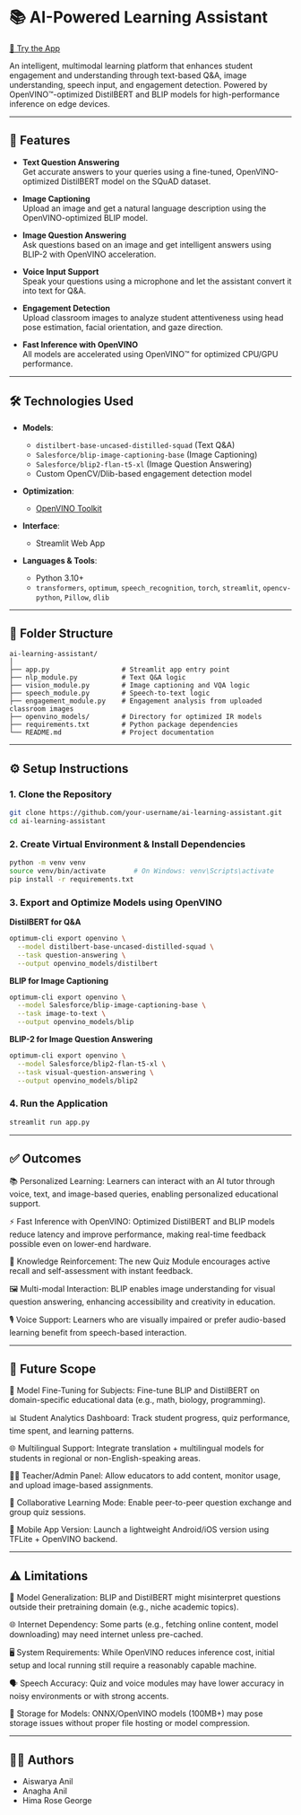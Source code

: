 # 📚 AI-Powered Learning Assistant  
[🔗 Try the App](https://elearn-aipower.streamlit.app/)

An intelligent, multimodal learning platform that enhances student engagement and understanding through text-based Q&A, image understanding, speech input, and engagement detection. Powered by OpenVINO™-optimized DistilBERT and BLIP models for high-performance inference on edge devices.

---

## 🚀 Features

- **Text Question Answering**  
  Get accurate answers to your queries using a fine-tuned, OpenVINO-optimized DistilBERT model on the SQuAD dataset.

- **Image Captioning**  
  Upload an image and get a natural language description using the OpenVINO-optimized BLIP model.

- **Image Question Answering**  
  Ask questions based on an image and get intelligent answers using BLIP-2 with OpenVINO acceleration.

- **Voice Input Support**  
  Speak your questions using a microphone and let the assistant convert it into text for Q&A.

- **Engagement Detection**  
  Upload classroom images to analyze student attentiveness using head pose estimation, facial orientation, and gaze direction.

- **Fast Inference with OpenVINO**  
  All models are accelerated using OpenVINO™ for optimized CPU/GPU performance.

---

## 🛠️ Technologies Used

- **Models**:  
  - `distilbert-base-uncased-distilled-squad` (Text Q&A)  
  - `Salesforce/blip-image-captioning-base` (Image Captioning)  
  - `Salesforce/blip2-flan-t5-xl` (Image Question Answering)  
  - Custom OpenCV/Dlib-based engagement detection model

- **Optimization**:  
  - [OpenVINO Toolkit](https://docs.openvino.ai/)

- **Interface**:  
  - Streamlit Web App

- **Languages & Tools**:  
  - Python 3.10+  
  - `transformers`, `optimum`, `speech_recognition`, `torch`, `streamlit`, `opencv-python`, `Pillow`, `dlib`

---

## 🧩 Folder Structure

```
ai-learning-assistant/
│
├── app.py                  # Streamlit app entry point
├── nlp_module.py           # Text Q&A logic
├── vision_module.py        # Image captioning and VQA logic
├── speech_module.py        # Speech-to-text logic 
├── engagement_module.py    # Engagement analysis from uploaded classroom images
├── openvino_models/        # Directory for optimized IR models 
├── requirements.txt        # Python package dependencies 
└── README.md               # Project documentation
```

---

## ⚙️ Setup Instructions

### 1. Clone the Repository
```bash
git clone https://github.com/your-username/ai-learning-assistant.git
cd ai-learning-assistant
```

### 2. Create Virtual Environment & Install Dependencies
```bash
python -m venv venv
source venv/bin/activate       # On Windows: venv\Scripts\activate
pip install -r requirements.txt
```

### 3. Export and Optimize Models using OpenVINO

**DistilBERT for Q&A**
```bash
optimum-cli export openvino \
  --model distilbert-base-uncased-distilled-squad \
  --task question-answering \
  --output openvino_models/distilbert
```

**BLIP for Image Captioning**
```bash
optimum-cli export openvino \
  --model Salesforce/blip-image-captioning-base \
  --task image-to-text \
  --output openvino_models/blip
```

**BLIP-2 for Image Question Answering**
```bash
optimum-cli export openvino \
  --model Salesforce/blip2-flan-t5-xl \
  --task visual-question-answering \
  --output openvino_models/blip2
```

### 4. Run the Application
```bash
streamlit run app.py
```

---

## ✅ Outcomes

📚 Personalized Learning: Learners can interact with an AI tutor through voice, text, and image-based queries, enabling personalized educational support.

⚡ Fast Inference with OpenVINO: Optimized DistilBERT and BLIP models reduce latency and improve performance, making real-time feedback possible even on lower-end hardware.

🧠 Knowledge Reinforcement: The new Quiz Module encourages active recall and self-assessment with instant feedback.

🖼️ Multi-modal Interaction: BLIP enables image understanding for visual question answering, enhancing accessibility and creativity in education.

🎙️ Voice Support: Learners who are visually impaired or prefer audio-based learning benefit from speech-based interaction.



---

## 🌟 Future Scope

🔁 Model Fine-Tuning for Subjects: Fine-tune BLIP and DistilBERT on domain-specific educational data (e.g., math, biology, programming).

📊 Student Analytics Dashboard: Track student progress, quiz performance, time spent, and learning patterns.

🌐 Multilingual Support: Integrate translation + multilingual models for students in regional or non-English-speaking areas.

👩‍🏫 Teacher/Admin Panel: Allow educators to add content, monitor usage, and upload image-based assignments.

🤝 Collaborative Learning Mode: Enable peer-to-peer question exchange and group quiz sessions.

📱 Mobile App Version: Launch a lightweight Android/iOS version using TFLite + OpenVINO backend.



---

## ⚠️ Limitations

🧠 Model Generalization: BLIP and DistilBERT might misinterpret questions outside their pretraining domain (e.g., niche academic topics).

🌐 Internet Dependency: Some parts (e.g., fetching online content, model downloading) may need internet unless pre-cached.

🖥️ System Requirements: While OpenVINO reduces inference cost, initial setup and local running still require a reasonably capable machine.

🗣️ Speech Accuracy: Quiz and voice modules may have lower accuracy in noisy environments or with strong accents.

💾 Storage for Models: ONNX/OpenVINO models (100MB+) may pose storage issues without proper file hosting or model compression.

---


## 👩‍💻 Authors

- Aiswarya Anil  
- Anagha Anil  
- Hima Rose George  
